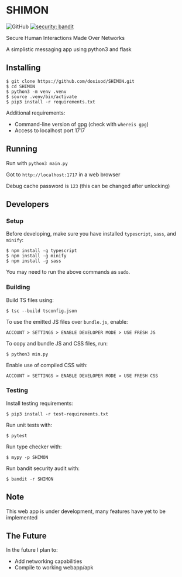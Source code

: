 # SHIMON

![GitHub](https://img.shields.io/github/license/dosisod/SHIMON) [![security: bandit](https://img.shields.io/badge/security-bandit-yellow.svg)](https://github.com/PyCQA/bandit)

Secure Human Interactions Made Over Networks

A simplistic messaging app using python3 and flask

## Installing

```
$ git clone https://github.com/dosisod/SHIMON.git
$ cd SHIMON
$ python3 -m venv .venv
$ source .venv/bin/activate
$ pip3 install -r requirements.txt
```

Additional requirements:
* Command-line version of gpg (check with `whereis gpg`)
* Access to localhost port 1717

## Running

Run with `python3 main.py`

Got to `http://localhost:1717` in a web browser

Debug cache password is `123` (this can be changed after unlocking)

## Developers

### Setup

Before developing, make sure you have installed `typescript`, `sass`, and `minify`:

```
$ npm install -g typescript
$ npm install -g minify
$ npm install -g sass
```

You may need to run the above commands as `sudo`.

### Building

Build TS files using:

```
$ tsc --build tsconfig.json
```

To use the emitted JS files over `bundle.js`, enable:

`ACCOUNT > SETTINGS > ENABLE DEVELOPER MODE > USE FRESH JS`

To copy and bundle JS and CSS files, run:

```
$ python3 min.py
```

Enable use of compiled CSS with:

`ACCOUNT > SETTINGS > ENABLE DEVELOPER MODE > USE FRESH CSS`

### Testing

Install testing requirements:

```
$ pip3 install -r test-requirements.txt
```

Run unit tests with:

```
$ pytest
```

Run type checker with:

```
$ mypy -p SHIMON
```

Run bandit security audit with:

```
$ bandit -r SHIMON
```

## Note

This web app is under development, many features have yet to be implemented

## The Future

In the future I plan to:
* Add networking capabilities
* Compile to working webapp/apk